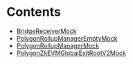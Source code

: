 

# Contents
- [BridgeReceiverMock](BridgeReceiverMock.sol/contract.BridgeReceiverMock.md)
- [PolygonRollupManagerEmptyMock](PolygonRollupManagerEmptyMock.sol/contract.PolygonRollupManagerEmptyMock.md)
- [PolygonRollupManagerMock](PolygonRollupManagerMock.sol/contract.PolygonRollupManagerMock.md)
- [PolygonZkEVMGlobalExitRootV2Mock](PolygonZkEVMGlobalExitRootV2Mock.sol/contract.PolygonZkEVMGlobalExitRootV2Mock.md)
